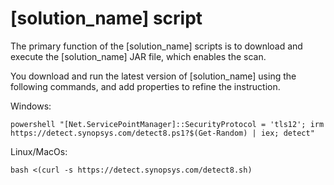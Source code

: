 # [solution_name] script

The primary function of the [solution_name] scripts is to download and execute the [solution_name] JAR file, which enables the scan.

You download and run the latest version of [solution_name] using the following commands, and add properties to refine the instruction.

Windows:
````
powershell "[Net.ServicePointManager]::SecurityProtocol = 'tls12'; irm https://detect.synopsys.com/detect8.ps1?$(Get-Random) | iex; detect"
````

Linux/MacOs:
````
bash <(curl -s https://detect.synopsys.com/detect8.sh)
````
